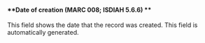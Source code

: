 #### **Date of creation (MARC 008; ISDIAH 5.6.6) **

This field shows the date that the record was created. This field is automatically generated.